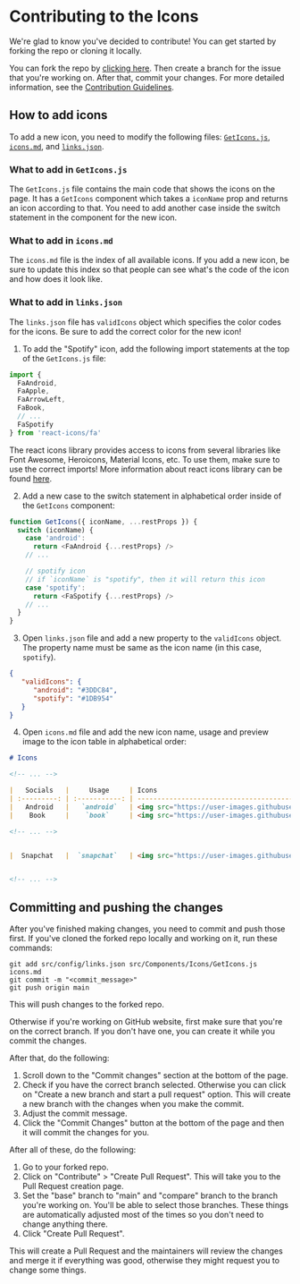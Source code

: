 # Contributing to the Icons

We're glad to know you've decided to contribute!
You can get started by forking the repo or cloning it locally.

You can fork the repo by [clicking here](https://github.com/EddieHubCommunity/LinkFree/fork). Then create a branch for the issue that you're working on. After that, commit your changes. For more detailed information, see the [Contribution Guidelines](https://github.com/virtual-designer/LinkFree/blob/patch-4/docs/contributing/CONTRIBUTING.md#-how-to-contribute).

## How to add icons

To add a new icon, you need to modify the following files: [`GetIcons.js`](https://github.com/EddieHubCommunity/LinkFree/blob/main/src/Components/Icons/GetIcons.js), [`icons.md`](https://github.com/EddieHubCommunity/LinkFree/blob/main/icons.md), and [`links.json`](https://github.com/EddieHubCommunity/LinkFree/blob/main/src/config/links.json).

### What to add in `GetIcons.js`

The `GetIcons.js` file contains the main code that shows the icons on the page. It has a `GetIcons` component which takes a `iconName` prop and returns an icon according to that. You need to add another case inside the switch statement in the component for the new icon.

### What to add in `icons.md`

The `icons.md` file is the index of all available icons. If you add a new icon, be sure to update this index so that people can see what's the code of the icon and how does it look like.

### What to add in `links.json`

The `links.json` file has `validIcons` object which specifies the color codes for the icons. Be sure to add the correct color for the new icon!

1. To add the "Spotify" icon, add the following import statements at the top of the `GetIcons.js` file:

```js
import {
  FaAndroid,
  FaApple,
  FaArrowLeft,
  FaBook,
  // ...
  FaSpotify
} from 'react-icons/fa'
```

The react icons library provides access to icons from several libraries like Font Awesome, Heroicons, Material Icons, etc. To use them, make sure to use the correct imports! More information about react icons library can be found [here](https://react-icons.github.io/react-icons/).

2. Add a new case to the switch statement in alphabetical order inside of the `GetIcons` component:

```js
function GetIcons({ iconName, ...restProps }) {
  switch (iconName) {
    case 'android':
      return <FaAndroid {...restProps} />
    // ...

    // spotify icon
    // if `iconName` is "spotify", then it will return this icon
    case 'spotify':
      return <FaSpotify {...restProps} />
    // ...
  }
}
```

3. Open `links.json` file and add a new property to the `validIcons` object. The property name must be same as the icon name (in this case, `spotify`).

```json
{
   "validIcons": {
      "android": "#3DDC84",
      "spotify": "#1DB954"
   }
}
```

4. Open `icons.md` file and add the new icon name, usage and preview image to the icon table in alphabetical order:

```markdown
# Icons

<!-- ... -->

|   Socials   |     Usage     | Icons                                                                                                                                                        |    Socials     |      Usage       | Icons                                                                                                                                   |
| :---------: | :-----------: | ------------------------------------------------------------------------------------------------------------------------------------------------------------ | :------------: | :--------------: | --------------------------------------------------------------------------------------------------------------------------------------- |
|   Android   |   `android`   | <img src="https://user-images.githubusercontent.com/65664185/138502465-89cfadf2-6b54-4f3d-ac44-ceacdd4824ba.png" width=65% height=30%>                       |     Apple      |     `apple`      | <img src="https://user-images.githubusercontent.com/65664185/138502540-8e9b80bf-deae-4566-a41a-c63623e83c21.png" width=100% height=30%> |
|    Book     |    `book`     | <img src="https://user-images.githubusercontent.com/76985777/145391108-f8c08f8e-679f-45a3-ad58-83ef60aa28fe.png" width=65% height=30%>                       |   Codeforces   |   `codeforces`   | <img src="https://user-images.githubusercontent.com/91655303/148160942-870fdbb4-a57c-4861-afaa-241835390645.png" width=100% height=30%> |

<!-- ... -->


|  Snapchat   |  `snapchat`   | <img src="https://user-images.githubusercontent.com/91655303/148160774-755adc38-e089-4a20-910f-292b890e2c63.png" width=65% height=30%>                       |    Spotify     |   `spotify`      | <img src="<icon_preview_url_here>" width="100%" height="30%">                                                                           |      


<!-- ... -->
```

## Committing and pushing the changes

After you've finished making changes, you need to commit and push those first. 
If you've cloned the forked repo locally and working on it, run these commands:

```
git add src/config/links.json src/Components/Icons/GetIcons.js icons.md
git commit -m "<commit_message>"
git push origin main
```

This will push changes to the forked repo.

Otherwise if you're working on GitHub website, first make sure that you're on the correct branch. If you don't have one, you can create it while you commit the changes.

After that, do the following:

1. Scroll down to the "Commit changes" section at the bottom of the page.
2. Check if you have the correct branch selected. Otherwise you can click on "Create a new branch and start a pull request" option. This will create a new branch with the changes when you make the commit.
3. Adjust the commit message.
4. Click the "Commit Changes" button at the bottom of the page and then it will commit the changes for you.

After all of these, do the following:

1. Go to your forked repo.
2. Click on "Contribute" > "Create Pull Request". This will take you to the Pull Request creation page. 
3. Set the "base" branch to "main" and "compare" branch to the branch you're working on. You'll be able to select those branches. These things are automatically adjusted most of the times so you don't need to change anything there. 
4. Click "Create Pull Request".

This will create a Pull Request and the maintainers will review the changes and merge it if everything was good, otherwise they might request you to change some things. 
